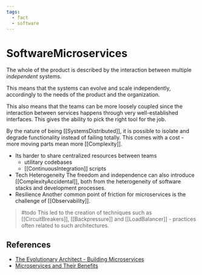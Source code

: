 ```yaml
---
tags:
  - fact
  - software
---
```

# SoftwareMicroservices

The whole of the product is described by the interaction between multiple *independent* systems.

This means that the systems can evolve and scale independently, accordingly to the needs of the product and the organization.

This also means that the teams can be more loosely coupled since the interaction between services happens through very well-established interfaces. This gives the ability to pick the right tool for the job.

By the nature of being [[SystemsDistributed]], it is possible to isolate and degrade functionality instead of failing totally.
This comes with a cost - more moving parts mean more [[Complexity]].

* Its harder to share centralized resources between teams
  * utilitary codebases
  * [[ContinuousIntegration]] scripts
* Tech Heterogeneity
  The freedom and independence can also introduce [[ComplexityAccidental]], both from the heterogeneity of software stacks and development processes.
* Resilience
Another common point of friction for microservices is the challenge of [[Observability]].

> #todo This led to the creation of techniques such as [[CircuitBreakers]], [[Backpressure]] and  [[LoadBalancer]] - practices often related to such architectures.

## References

* [The Evolutionary Architect - Building Microservices](https://candost.blog/the-evolutionary-architect/)
* [Microservices and Their Benefits](https://candost.blog/microservices-and-their-benefits/)
